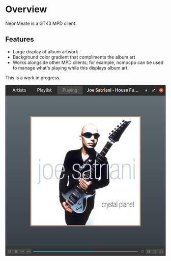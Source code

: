 # Overview #
NeonMeate is a GTK3 MPD client.

## Features ##
 * Large display of album artwork
 * Background color gradient that compliments the album art
 * Works alongside other MPD clients; for example, ncmpcpp can be used to manage what's playing while this displays album art.

This is a work in progress. 

![Screenshot](https://github.com/jnj/NeonMeate/blob/master/neonmeate.png)
